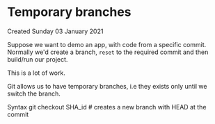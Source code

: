 # Temporary branches
Created Sunday 03 January 2021

Suppose we want to demo an app, with code from a specific commit. Normally we'd create a branch, ``reset`` to the required commit and then build/run our project.

This is a lot of work.

Git allows us to have temporary branches, i.e they exists only until we switch the branch.

Syntax
	git checkout SHA_id # creates a new branch with HEAD at the commit 

